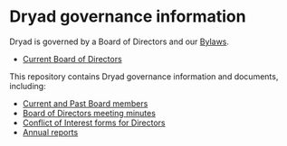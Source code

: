 # Dryad governance information

Dryad is governed by a Board of Directors and our [Bylaws](https://datadryad.org/docs/DryadBylaws.pdf). 
- [Current Board of Directors](https://datadryad.org/stash/our_governance)

This repository contains Dryad governance information and documents, including:

- [Current and Past Board members](board_of_directors.md)
- [Board of Directors meeting minutes](meeting-minutes/index.md)
- [Conflict of Interest forms for Directors](COIs/index.md)
- [Annual reports](annual-reports/index.md)





